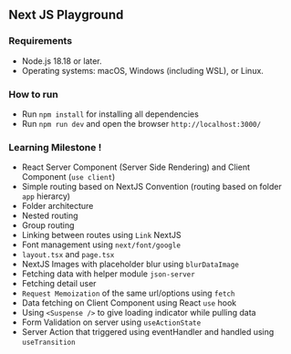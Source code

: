 ## Next JS Playground

<h3>Requirements</h3>

- Node.js 18.18 or later.
- Operating systems: macOS, Windows (including WSL), or Linux.

<h3>How to run</h3>

- Run `npm install` for installing all dependencies
- Run `npm run dev` and open the browser `http://localhost:3000/`

<h3>Learning Milestone !</h3>

- React Server Component (Server Side Rendering) and Client Component (`use client`)
- Simple routing based on NextJS Convention (routing based on folder `app` hierarcy)
- Folder architecture
- Nested routing
- Group routing
- Linking between routes using `Link` NextJS
- Font management using `next/font/google`
- `layout.tsx` and `page.tsx`
- NextJS Images with placeholder blur using `blurDataImage`
- Fetching data with helper module `json-server`
- Fetching detail user
- `Request Memoization` of the same url/options using `fetch`
- Data fetching on Client Component using React `use` hook
- Using `<Suspense />` to give loading indicator while pulling data
- Form Validation on server using `useActionState`
- Server Action that triggered using eventHandler and handled using `useTransition`
